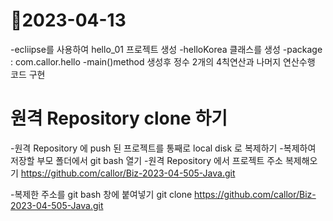 # :horse:2023-04-13
-ecliipse를 사용하여 hello_01 프로젝트 생성
-helloKorea 클래스를 생성
-package : com.callor.hello
-main()method 생성후 정수 2개의 4칙연산과 나머지 연산수행 코드 구현 

# 원격 Repository clone 하기 
-원격 Repository 에 push 된 프로젝트를 통째로 local disk 로 복제하기
-복제하여 저장할 부모 폴더에서 git bash 열기 
-원격 Repository 에서 프로젝트 주소 복제해오기 
https://github.com/callor/Biz-2023-04-505-Java.git

-복제한 주소를 git bash 창에 붙여넣기 
git clone https://github.com/callor/Biz-2023-04-505-Java.git 